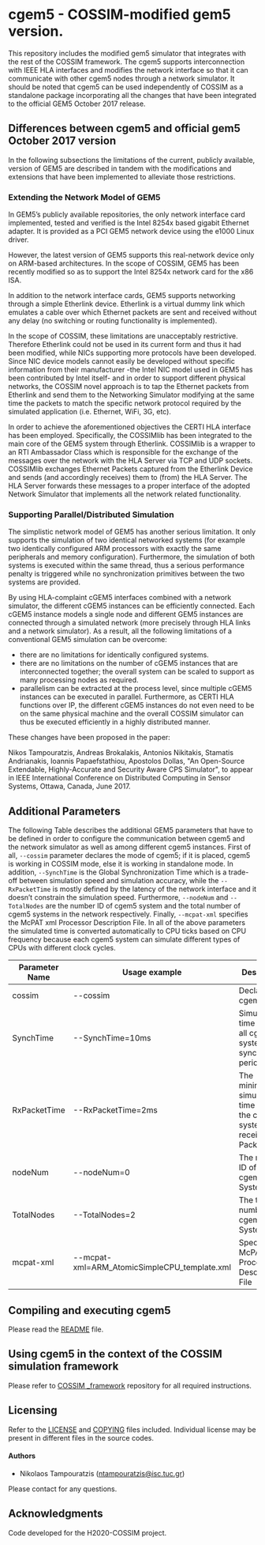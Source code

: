 # cgem5 - COSSIM-modified gem5 version. 

This repository includes the modified gem5 simulator that integrates with the rest of the COSSIM framework. The cgem5 supports interconnection with IEEE HLA interfaces and modifies the network interface so that it can communicate with other cgem5 nodes through a network simulator. It should be noted that cgem5 can be used independently of COSSIM as a standalone package incorporating all the changes that have been integrated to the official GEM5 October 2017 release.

## Differences between cgem5 and official gem5 October 2017 version

In the following subsections the limitations of the current, publicly available, version of GEM5 are described in tandem with the modifications and extensions that have been implemented to alleviate those restrictions.

### Extending the Network Model of GEM5

In GEM5’s publicly available repositories, the only network interface card implemented, tested and verified is the Intel 8254x based gigabit Ethernet adapter. It is provided as a PCI GEM5 network device using the e1000 Linux driver.

However, the latest version of GEM5 supports this real-network device only on ARM-based architectures. In the scope of COSSIM, GEM5 has been recently modified so as to support the Intel 8254x network card for the x86 ISA.

In addition to the network interface cards, GEM5 supports networking through a simple Etherlink device. Etherlink is a virtual dummy link which emulates a cable over which Ethernet packets are sent and received without any delay (no switching or routing functionality is implemented).

In the scope of COSSIM, these limitations are unacceptably restrictive. Therefore Etherlink could not be used in its current form and thus it had been modified, while NICs supporting more protocols have been developed. Since NIC device models cannot easily be developed without specific information from their manufacturer -the Intel NIC model used in GEM5 has been contributed by Intel itself- and in order to support different physical networks, the COSSIM novel approach is to tap the Ethernet packets from Etherlink and send them to the Networking Simulator modifying at the same time the packets to match the specific network protocol required by the simulated application (i.e. Ethernet, WiFi, 3G, etc).

In order to achieve the aforementioned objectives the CERTI HLA interface has been employed. Specifically, the COSSIMlib has been integrated to the main core of the GEM5 system through Etherlink. COSSIMlib is a wrapper to an RTI Ambassador Class which is responsible for the exchange of the messages over the network with the HLA Server via TCP and UDP sockets. COSSIMlib exchanges Ethernet Packets captured from the Etherlink Device and sends (and accordingly receives) them to (from) the HLA Server. The HLA Server forwards these messages to a proper interface of the adopted Network Simulator that implements all the network related functionality.

### Supporting Parallel/Distributed Simulation


The simplistic network model of GEM5 has another serious limitation. It only supports the simulation of two identical networked systems (for example two identically configured ARM processors with exactly the same peripherals and memory configuration). Furthermore, the simulation of both systems is executed within the same thread, thus a serious performance penalty is triggered while no synchronization primitives between the two systems are provided.

By using HLA-complaint cGEM5 interfaces combined with a network simulator, the different cGEM5 instances can be efficiently connected. Each cGEM5 instance models a single node and different GEM5 instances are connected through a simulated network (more precisely through HLA links and a network simulator). As a result, all the following limitations of a conventional GEM5 simulation can be overcome:

- there are no limitations for identically configured systems.
- there are no limitations on the number of cGEM5 instances that are interconnected together; the overall system can be scaled to support as many processing nodes as required.
- parallelism can be extracted at the process level, since multiple cGEM5 instances can be executed in parallel. Furthermore, as CERTI HLA functions over IP, the different cGEM5 instances do not even need to be on the same physical machine and the overall COSSIM simulator can thus be executed efficiently in a highly distributed manner.

These changes have been proposed in the paper: 

Nikos Tampouratzis, Andreas Brokalakis, Antonios Nikitakis, Stamatis Andrianakis, Ioannis Papaefstathiou, Apostolos Dollas, "An Open-Source Extendable, Highly-Accurate and Security Aware CPS Simulator", to appear in IEEE International Conference on Distributed Computing in Sensor Systems, Ottawa, Canada, June 2017.

## Additional Parameters

The following Table describes the additional GEM5 parameters that have to be defined in order to configure the communication between cgem5 and the network simulator as well as among different cgem5 instances. 
First of all, `--cossim` parameter declares the mode of cgem5; if it is placed, cgem5 is working in COSSIM mode, else it is working in standalone mode.
In addition, `--SynchTime` is the Global Synchronization Time which is a trade-off between simulation speed and simulation accuracy, while the `--RxPacketTime` is mostly defined by the latency of the network interface and it doesn’t constrain the simulation speed. 
Furthermore, `--nodeNum` and `--TotalNodes` are the number ID of cgem5 system and the total number of cgem5 systems in the network respectively. 
Finally, `--mcpat-xml` specifies the McPAT xml Processor Description File.
In all of the above parameters the simulated time is converted automatically to CPU ticks based on CPU frequency because each cgem5 system can simulate different types of CPUs with different clock cycles.

Parameter Name | Usage example | Description
------------ | ------------- | -------------
cossim | --cossim | Declares the cgem5 mode
SynchTime | --SynchTime=10ms | Simulated time which all cgem5 systems are synchronized periodically
RxPacketTime | --RxPacketTime=2ms | The minimum simulated time which the cgem5 system can receive Packet
nodeNum | --nodeNum=0 | The number ID of this cgem5 System
TotalNodes | --TotalNodes=2 | The total number of cgem5 Systems
mcpat-xml | --mcpat-xml=ARM_AtomicSimpleCPU_template.xml | Specifies the McPAT xml Processor Description File


## Compiling and executing cgem5

Please read the [README](README) file.

## Using cgem5 in the context of the COSSIM simulation framework

Please refer to [COSSIM _framework](https://github.com/H2020-COSSIM/COSSIM_framework) repository for all required instructions.

## Licensing

Refer to the [LICENSE](LICENSE) and [COPYING](COPYING) files included. Individual license may be present in different files in the source codes.

#### Authors

* Nikolaos Tampouratzis (ntampouratzis@isc.tuc.gr)

Please contact for any questions.

## Acknowledgments

Code developed for the H2020-COSSIM project.

